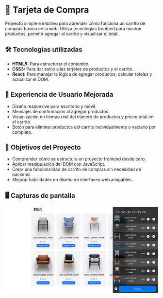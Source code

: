 # 📘 Tarjeta de Compra

Proyecto simple e intuitivo para aprender cómo funciona un carrito de compras básico en la web. Utiliza tecnologías frontend para mostrar productos, permitir agregar al carrito y visualizar el total.

## 🛠️ Tecnologías utilizadas

- **HTML5:** Para estructurar el contenido.
- **CSS3:** Para dar estilo a las tarjetas de productos y el carrito.
- **React:** Para manejar la lógica de agregar productos, calcular totales y actualizar el DOM.

## 👤 Experiencia de Usuario Mejorada

- Diseño responsive para escritorio y móvil.
- Mensajes de confirmación al agregar productos.
- Visualización en tiempo real del número de productos y precio total en el carrito.
- Botón para eliminar productos del carrito individualmente o vaciarlo por completo.

## 🎯 Objetivos del Proyecto

- Comprender cómo se estructura un proyecto frontend desde cero.
- Aplicar manipulación del DOM con JavaScript.
- Crear una funcionalidad de carrito de compras sin necesidad de backend.
- Mejorar habilidades en diseño de interfaces web amigables.

## 🖥️ Capturas de pantalla

![Capturas de pantalla](./public/tarjeta-de-compra.png)

